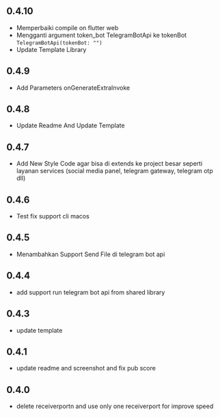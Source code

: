 ## 0.4.10

- Memperbaiki compile on flutter web
- Mengganti argument token_bot TelegramBotApi ke tokenBot `TelegramBotApi(tokenBot: "")`
- Update Template Library

## 0.4.9

- Add Parameters onGenerateExtraInvoke

## 0.4.8

- Update Readme And Update Template

## 0.4.7

- Add New Style Code agar bisa di extends ke project besar seperti layanan services (social media panel, telegram gateway, telegram otp dll)

## 0.4.6

- Test fix support cli macos

## 0.4.5

- Menambahkan Support Send File di telegram bot api

## 0.4.4

- add support run telegram bot api from shared library

## 0.4.3

- update template

## 0.4.1

- update readme and screenshot and fix pub score

## 0.4.0

- delete receiverportn and use only one receiverport for improve speed